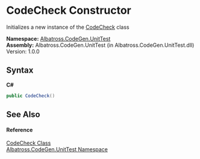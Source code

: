 # CodeCheck Constructor 
 

Initializes a new instance of the <a href="T_Albatross_CodeGen_UnitTest_CodeCheck.md">CodeCheck</a> class

**Namespace:**&nbsp;<a href="N_Albatross_CodeGen_UnitTest.md">Albatross.CodeGen.UnitTest</a><br />**Assembly:**&nbsp;Albatross.CodeGen.UnitTest (in Albatross.CodeGen.UnitTest.dll) Version: 1.0.0

## Syntax

**C#**<br />
``` C#
public CodeCheck()
```


## See Also


#### Reference
<a href="T_Albatross_CodeGen_UnitTest_CodeCheck.md">CodeCheck Class</a><br /><a href="N_Albatross_CodeGen_UnitTest.md">Albatross.CodeGen.UnitTest Namespace</a><br />